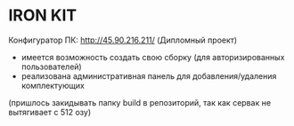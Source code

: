 # IRON KIT
Конфигуратор ПК: http://45.90.216.211/
(Дипломный проект)

+ имеется возможность создать свою сборку (для авторизированных пользователей)
+ реализована административная панель для добавления/удаления комплектующих

(пришлось закидывать папку build в репозиторий, так как сервак не вытягивает с 512 озу)
